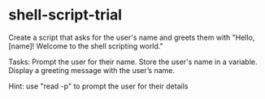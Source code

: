 # shell-script-trial

Create a script that asks for the user's name and greets them with "Hello, [name]! Welcome to the shell scripting world."

Tasks:
    Prompt the user for their name.
    Store the user's name in a variable.
    Display a greeting message with the user’s name.

Hint:
use "read -p" to prompt the user for their details
